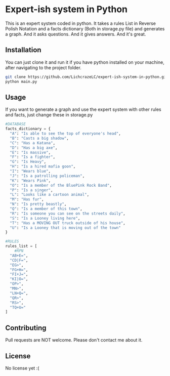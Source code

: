 # Expert-ish system in Python 

This is an expert system coded in python. It takes a rules List in Reverse Polish Notation and a facts dictionary (Both in storage.py file) and generates a graph. And it asks questions. And it gives answers. And it's great. 

## Installation

You can just clone it and run it if you have python installed on your machine, after navigating to the project folder.

```bash
git clone https://github.com/LichcrazeLC/expert-ish-system-in-python.git
python main.py
```
## Usage

If you want to generate a graph and use the expert system with other rules and facts, just change these in storage.py

```python
#DATABASE
facts_dictionary = {
  "A": "Is able to see the top of everyone's head",
  "B": "Casts a big shadow",
  "C": "Has a Katana",
  "D": "Has a big axe",
  "E": "Is massive",
  "F": "Is a fighter",
  "G": "Is Heavy",
  "H": "Is a hired mafia goon",
  "I": "Wears blue",
  "J": "Is a patrolling policeman",
  "K": "Wears Pink",
  "O": "Is a member of the BluePink Rock Band",
  "P": "Is a singer",
  "L": "Looks like a cartoon animal",
  "M": "Has fur",
  "N": "Is pretty beastly",
  "Q": "Is a member of this town",
  "R": "Is someone you can see on the streets daily",
  "S": "Is a Looney living here",
  "T": "Has a MOVING OUT truck outside of his house",
  "U": "Is a Looney that is moving out of the town"
}

#RULES
rules_list = [
    #RPN
  "AB+E=",
  "CD|F=",
  "EG>",
  "FG+H=",
  "FI+J=",
  "KI|O=",
  "OP>",
  "MN>",
  "LN+Q=",
  "QR>",
  "RS>",
  "TQ+U="
]

```

## Contributing
Pull requests are NOT welcome. Please don't contact me about it.

## License
No license yet :( 
